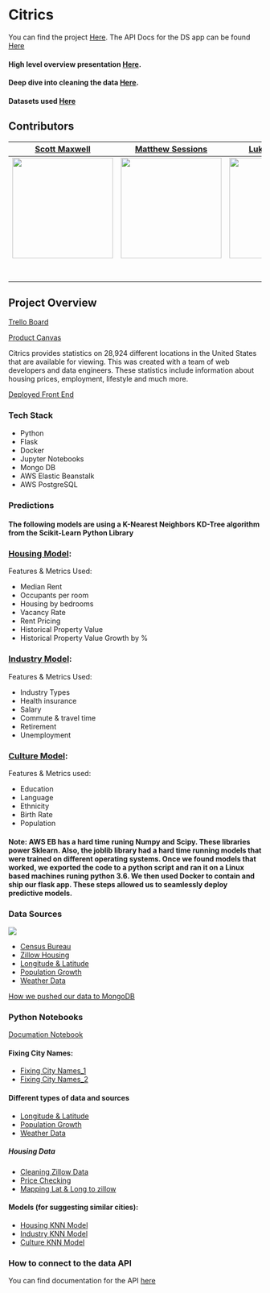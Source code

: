 #  Citrics

You can find the project [Here](https://citrics.io/).
The API Docs for the DS app  can be found [Here](https://api.citrics.io/docs)


#### High level overview presentation [Here](https://docs.google.com/presentation/d/1d7sk8eKj25dVvFoWsu9aERXwdkw6JH33FIgaYkq3bt4/edit?usp=sharing).

#### Deep dive into cleaning the data [Here](https://github.com/Lambda-School-Labs/city-data-comparison-ds/blob/master/Notebooks/Citrics_Documentation.ipynb).

#### Datasets used [Here](https://drive.google.com/open?id=1MdnKnqFQRhMPvxeloIAPuhl-qwhhCSbi)

## Contributors


|                                    [Scott Maxwell](https://github.com/scottwmwork)                                   |                                          [Matthew Sessions](https://github.com/matthew-sessions)                                         |                                 [Luke Townsend](https://github.com/ldtownsend)                                 |
|:--------------------------------------------------------------------------------------------------------------------:|:----------------------------------------------------------------------------------------------------------------------------------------:|:--------------------------------------------------------------------------------------------------------------:|
| [<img src="https://avatars0.githubusercontent.com/u/33496996?s=400&u=454aad7eb839b42caa4cfca9357bae07c7a3325c&v=4" width = "200" />](https://github.com/) |              [<img src="https://avatars1.githubusercontent.com/u/53715422?s=400&v=4" width = "200" />](https://github.com/)              | [<img src="https://avatars1.githubusercontent.com/u/53023268?s=400&v=4" width = "200" />](https://github.com/) |
|                     [<img src="https://github.com/favicon.ico" width="15"> ](https://github.com/scottwmwork)                    |                          [<img src="https://github.com/favicon.ico" width="15"> ](https://github.com/matthew-sessions)                          |            [<img src="https://github.com/favicon.ico" width="15"> ](https://github.com/ldtownsend)            |
|     [ <img src="https://static.licdn.com/sc/h/al2o9zrvru7aqj8e1x2rzsrca" width="15"> ](www.linkedin.com/in/scott-w-maxwell)    | [ <img src="https://static.licdn.com/sc/h/al2o9zrvru7aqj8e1x2rzsrca" width="15"> ](https://www.linkedin.com/in/matthew-sessions/) |  [ <img src="https://static.licdn.com/sc/h/al2o9zrvru7aqj8e1x2rzsrca" width="15"> ](https://www.linkedin.com/in/luke-townsend-caia-95312610a/) |

## Project Overview


 [Trello Board](https://trello.com/b/VXbaBrSL/labs-19-citydatacomparison)

 [Product Canvas](https://www.notion.so/City-Data-Comparison-bc94a2f56b05482e9c42a12748a0ed0a)

Citrics provides statistics on 28,924 different locations in the United States that are available for viewing. This was created with a team of web developers and data engineers. These statistics include information about housing prices, employment, lifestyle and much more.


[Deployed Front End](https://citrics.io/)

### Tech Stack

- Python
- Flask
- Docker
- Jupyter Notebooks
- Mongo DB
- AWS Elastic Beanstalk
- AWS PostgreSQL


### Predictions


#### The following models are using a K-Nearest Neighbors KD-Tree algorithm from the Scikit-Learn Python Library

### [Housing Model](https://github.com/Lambda-School-Labs/city-data-comparison-ds/blob/master/Model_Scripts/housing.py): 
Features & Metrics Used: 

 - Median Rent
 - Occupants per room
 - Housing by bedrooms
 - Vacancy Rate
 - Rent Pricing
 - Historical Property Value
 - Historical Property Value Growth by %

### [Industry Model](https://github.com/Lambda-School-Labs/city-data-comparison-ds/blob/master/Model_Scripts/industry.py):

Features & Metrics Used:
 - Industry Types
 - Health insurance
 - Salary
 - Commute & travel time
 - Retirement
 - Unemployment
 
### [Culture Model](https://github.com/Lambda-School-Labs/city-data-comparison-ds/blob/master/Model_Scripts/culture.py):

Features & Metrics used:
 - Education
 - Language
 - Ethnicity
 - Birth Rate
 - Population
 
#### Note: AWS EB has a hard time runing Numpy and Scipy. These libraries power Sklearn. Also, the joblib library had a hard time running models that were trained on different operating systems. Once we found models that worked, we exported the code to a python script and ran it on a Linux based machines runing python 3.6. We then used Docker to contain and ship our flask app. These steps allowed us to seamlessly deploy predictive models.


### Data Sources

<img src = 'https://raw.githubusercontent.com/Lambda-School-Labs/city-data-comparison-ds/master/images/data%20source%20map.PNG'>

-   [Census Bureau](https://github.com/Lambda-School-Labs/city-data-comparison-ds/blob/master/Notebooks/City_Naming.ipynb)
-   [Zillow Housing](https://github.com/Lambda-School-Labs/city-data-comparison-ds/blob/master/Notebooks/zillowData_clean.ipynb)
-   [Longitude & Latitude](https://github.com/Lambda-School-Labs/city-data-comparison-ds/blob/master/Notebooks/Get_Lat_Lng.ipynb)
-   [Population Growth](https://github.com/Lambda-School-Labs/city-data-comparison-ds/blob/master/Notebooks/PopulationGrowth.ipynb)
-   [Weather Data](https://www.ncdc.noaa.gov/cdo-web/webservices/v2)

[How we pushed our data to MongoDB](https://github.com/Lambda-School-Labs/city-data-comparison-ds/blob/master/to_datebase.py)

### Python Notebooks

[Documation Notebook](https://github.com/Lambda-School-Labs/city-data-comparison-ds/blob/master/Notebooks/Citrics_Documentation.ipynb)

#### Fixing City Names:
- [Fixing City Names_1](https://github.com/Lambda-School-Labs/city-data-comparison-ds/blob/master/Notebooks/fixnames.ipynb)
- [Fixing City Names_2](https://github.com/Lambda-School-Labs/city-data-comparison-ds/blob/master/Notebooks/City_Naming.ipynb)

#### Different types of data and sources
- [Longitude & Latitude](https://github.com/Lambda-School-Labs/city-data-comparison-ds/blob/master/Notebooks/Get_Lat_Lng.ipynb)
- [Population Growth](https://github.com/Lambda-School-Labs/city-data-comparison-ds/blob/master/Notebooks/PopulationGrowth.ipynb)
- [Weather Data](https://github.com/Lambda-School-Labs/city-data-comparison-ds/blob/master/Notebooks/Weather_Data.ipynb)

##### Housing Data
- [Cleaning Zillow Data](https://github.com/Lambda-School-Labs/city-data-comparison-ds/blob/master/Notebooks/zillowData_clean.ipynb)
- [Price Checking](https://github.com/Lambda-School-Labs/city-data-comparison-ds/blob/master/Notebooks/zillow_price_check.ipynb)
- [Mapping Lat & Long to zillow](https://github.com/Lambda-School-Labs/city-data-comparison-ds/blob/master/Notebooks/zillowzip.ipynb)

#### Models (for suggesting similar cities):

- [Housing KNN Model](https://github.com/Lambda-School-Labs/city-data-comparison-ds/blob/master/Notebooks/Housing_model.ipynb)
- [Industry KNN Model](https://github.com/Lambda-School-Labs/city-data-comparison-ds/blob/master/Notebooks/industry_knn_model.ipynb)
- [Culture KNN Model](https://github.com/Lambda-School-Labs/city-data-comparison-ds/blob/master/Notebooks/culture_knn_model.ipynb)

### How to connect to the data API

You can find documentation for the API [here](https://api.citrics.io/docs)


